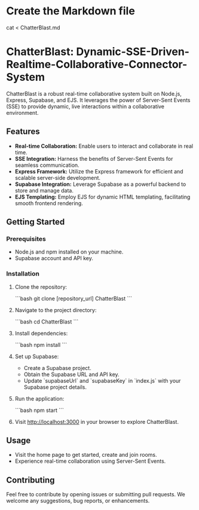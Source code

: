 
# Create the Markdown file
cat <<EOF > ChatterBlast.md
# ChatterBlast: Dynamic-SSE-Driven-Realtime-Collaborative-Connector-System

ChatterBlast is a robust real-time collaborative system built on Node.js, Express, Supabase, and EJS. It leverages the power of Server-Sent Events (SSE) to provide dynamic, live interactions within a collaborative environment.

## Features

- **Real-time Collaboration:** Enable users to interact and collaborate in real time.
- **SSE Integration:** Harness the benefits of Server-Sent Events for seamless communication.
- **Express Framework:** Utilize the Express framework for efficient and scalable server-side development.
- **Supabase Integration:** Leverage Supabase as a powerful backend to store and manage data.
- **EJS Templating:** Employ EJS for dynamic HTML templating, facilitating smooth frontend rendering.

## Getting Started

### Prerequisites

- Node.js and npm installed on your machine.
- Supabase account and API key.

### Installation

1. Clone the repository:

   \`\`\`bash
   git clone [repository_url] ChatterBlast
   \`\`\`

2. Navigate to the project directory:

   \`\`\`bash
   cd ChatterBlast
   \`\`\`

3. Install dependencies:

   \`\`\`bash
   npm install
   \`\`\`

4. Set up Supabase:

   - Create a Supabase project.
   - Obtain the Supabase URL and API key.
   - Update \`supabaseUrl\` and \`supabaseKey\` in \`index.js\` with your Supabase project details.

5. Run the application:

   \`\`\`bash
   npm start
   \`\`\`

6. Visit [http://localhost:3000](http://localhost:3000) in your browser to explore ChatterBlast.

## Usage

- Visit the home page to get started, create and join rooms.
- Experience real-time collaboration using Server-Sent Events.

## Contributing

Feel free to contribute by opening issues or submitting pull requests. We welcome any suggestions, bug reports, or enhancements.
